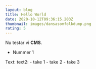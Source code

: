 ```yaml
---
layout: blog
title: Hello World
date: 2020-10-12T09:36:15.203Z
thumbnail: images/dansasomfolkdump.png
rating: 5
---
```

Nu testar vi **CMS**.

* Nummer 1

Text:
  text2:
    - take 1
    - take 2
    - take 3
